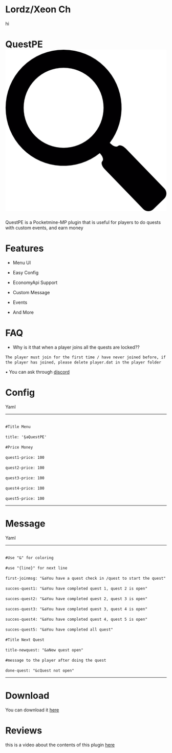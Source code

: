 # Lordz/Xeon Ch
hi

# QuestPE ![QuestPE](https://github.com/XeonCh/QuestPE/blob/main/img/icon.png)

QuestPE is a Pocketmine-MP plugin that is useful for players to do quests with custom events, and earn money

# Features

- Menu UI

- Easy Config

- EconomyApi Support

- Custom Message

- Events

- And More

# FAQ

- Why is it that when a player joins all the quests are locked??
```
The player must join for the first time / have never joined before, if the player has joined, please delete player.dat in the player folder
```

• You can ask through [discord](https://discord.gg/xfdMf3NbNV)

# Config

Yaml

---

```#©Lordz

#Title Menu

title: '§aQuestPE'

#Price Money

quest1-price: 100

quest2-price: 100

quest3-price: 100

quest4-price: 100

quest5-price: 100 
```

---

# Message

Yaml

---

```#©Lordz

#Use "&" for coloring

#use "{line}" for next line

first-joinmsg: "&aYou have a quest check in /quest to start the quest"

succes-quest1: "&aYou have completed quest 1, quest 2 is open"

succes-quest2: "&aYou have completed quest 2, quest 3 is open"

succes-quest3: "&aYou have completed quest 3, quest 4 is open"

succes-quest4: "&aYou have completed quest 4, quest 5 is open"

succes-quest5: "&aYou have completed all quest"

#Title Next Quest

title-newquest: "&aNew quest open"

#message to the player after doing the quest

done-quest: "&cQuest not open" 
```

---

# Download

You can download it [here](https://poggit.pmmp.io/ci/XeonCh/QuestPE/QuestPE)

# Reviews

this is a video about the contents of this plugin
[here](https://youtu.be/Uxs6sewE-No)
